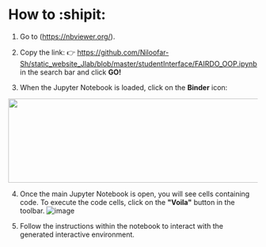 # How to :shipit:

1. Go to (https://nbviewer.org/).

2. Copy the link: 👉 https://github.com/Niloofar-Sh/static_website_Jlab/blob/master/studentInterface/FAIRDO_OOP.ipynb in the search bar and click **GO!**

3. When the Jupyter Notebook is loaded, click on the **Binder** icon:

<img src="https://github.com/Niloofar-Sh/static_website_Jlab/assets/52058595/3805eb53-422f-42e8-9336-4be426ccc3ad" width="900" height="170">



4. Once the main Jupyter Notebook is open, you will see cells containing code.
To execute the code cells, click on the **"Voila"** button in the toolbar.
![image](https://github.com/Niloofar-Sh/static_website_Jlab/assets/52058595/c6e914d2-310f-41ee-bd63-d9700441f7ea)

5. Follow the instructions within the notebook to interact with the generated interactive environment.
